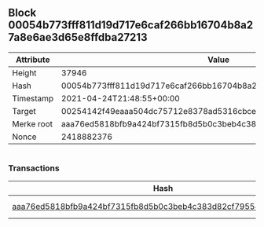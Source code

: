 ## Block 00054b773fff811d19d717e6caf266bb16704b8a27a8e6ae3d65e8ffdba27213

Attribute | Value
--- | ---
Height | 37946
Hash | 00054b773fff811d19d717e6caf266bb16704b8a27a8e6ae3d65e8ffdba27213
Timestamp | 2021-04-24T21:48:55+00:00
Target | 00254142f49eaaa504dc75712e8378ad5316cbcead634704b3734b6271167cc4
Merke root | aaa76ed5818bfb9a424bf7315fb8d5b0c3beb4c383d82cf795585e3f2b0cbbcf
Nonce | 2418882376

```

```

### Transactions

Hash | Amount
--- | ---
[aaa76ed5818bfb9a424bf7315fb8d5b0c3beb4c383d82cf795585e3f2b0cbbcf](aaa76ed5818bfb9a424bf7315fb8d5b0c3beb4c383d82cf795585e3f2b0cbbcf.md) | 10.00000000 SKEPTI 
